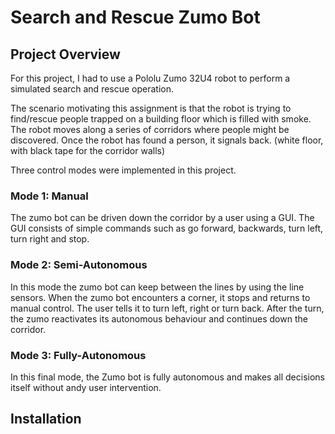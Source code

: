 # Search and Rescue Zumo Bot

## Project Overview
For this project, I had to use a Pololu Zumo 32U4 robot to perform a simulated search and rescue operation.

The scenario motivating this assignment is that the robot is trying to find/rescue people trapped on a building floor which is filled with smoke. The robot moves along a series of corridors where people might be discovered. Once the robot has found a person, it signals back. (white floor, with black tape for the corridor walls)

Three control modes were implemented in this project.

### Mode 1: Manual        <ins></ins>
The zumo bot can be driven down the corridor by a user using a GUI. The GUI consists of simple commands such as go forward, backwards, turn left, turn right and stop.

### Mode 2: Semi-Autonomous
In this mode the zumo bot can keep between the lines by using the line sensors. When the zumo bot encounters a corner, it stops and returns to manual control. The user tells it to turn left, right or turn back. After the turn, the zumo reactivates its autonomous behaviour and continues down the corridor.

### Mode 3: Fully-Autonomous
In this final mode, the Zumo bot is fully autonomous and makes all decisions itself without andy user intervention.

## Installation


